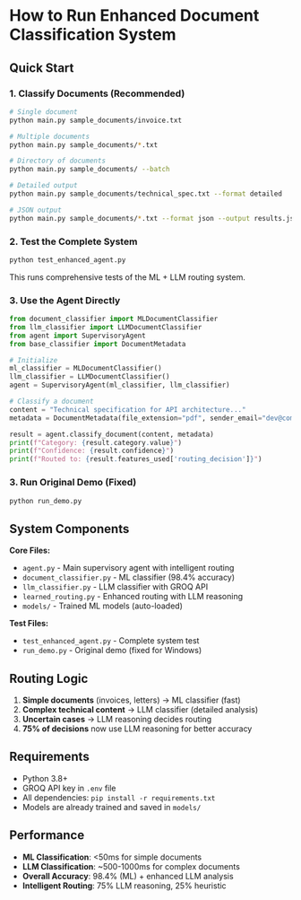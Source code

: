 # How to Run Enhanced Document Classification System

## Quick Start

### 1. Classify Documents (Recommended)
```bash
# Single document
python main.py sample_documents/invoice.txt

# Multiple documents  
python main.py sample_documents/*.txt

# Directory of documents
python main.py sample_documents/ --batch

# Detailed output
python main.py sample_documents/technical_spec.txt --format detailed

# JSON output
python main.py sample_documents/*.txt --format json --output results.json
```

### 2. Test the Complete System
```bash
python test_enhanced_agent.py
```
This runs comprehensive tests of the ML + LLM routing system.

### 3. Use the Agent Directly
```python
from document_classifier import MLDocumentClassifier
from llm_classifier import LLMDocumentClassifier
from agent import SupervisoryAgent
from base_classifier import DocumentMetadata

# Initialize
ml_classifier = MLDocumentClassifier()
llm_classifier = LLMDocumentClassifier()
agent = SupervisoryAgent(ml_classifier, llm_classifier)

# Classify a document
content = "Technical specification for API architecture..."
metadata = DocumentMetadata(file_extension="pdf", sender_email="dev@company.com")

result = agent.classify_document(content, metadata)
print(f"Category: {result.category.value}")
print(f"Confidence: {result.confidence}")
print(f"Routed to: {result.features_used['routing_decision']}")
```

### 3. Run Original Demo (Fixed)
```bash
python run_demo.py
```

## System Components

**Core Files:**
- `agent.py` - Main supervisory agent with intelligent routing
- `document_classifier.py` - ML classifier (98.4% accuracy)
- `llm_classifier.py` - LLM classifier with GROQ API
- `learned_routing.py` - Enhanced routing with LLM reasoning
- `models/` - Trained ML models (auto-loaded)

**Test Files:**
- `test_enhanced_agent.py` - Complete system test
- `run_demo.py` - Original demo (fixed for Windows)

## Routing Logic

1. **Simple documents** (invoices, letters) → ML classifier (fast)
2. **Complex technical content** → LLM classifier (detailed analysis)  
3. **Uncertain cases** → LLM reasoning decides routing
4. **75% of decisions** now use LLM reasoning for better accuracy

## Requirements

- Python 3.8+
- GROQ API key in `.env` file
- All dependencies: `pip install -r requirements.txt`
- Models are already trained and saved in `models/`

## Performance

- **ML Classification**: <50ms for simple documents
- **LLM Classification**: ~500-1000ms for complex documents
- **Overall Accuracy**: 98.4% (ML) + enhanced LLM analysis
- **Intelligent Routing**: 75% LLM reasoning, 25% heuristic